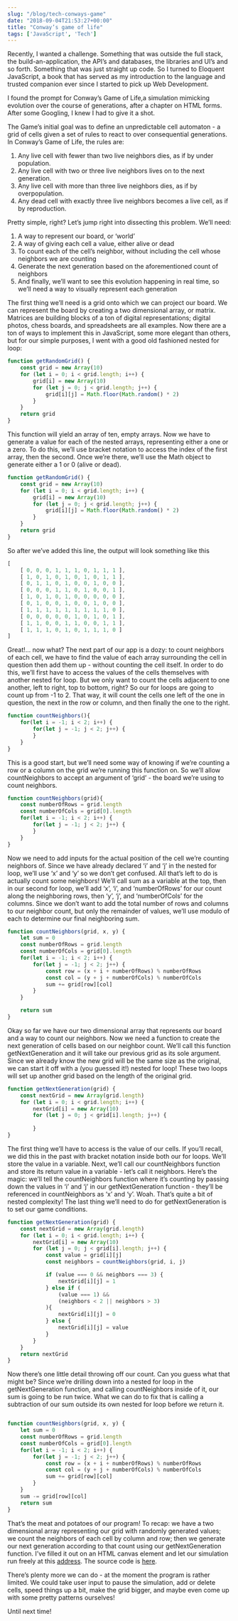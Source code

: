 ```yaml
---
slug: "/blog/tech-conways-game"
date: "2018-09-04T21:53:27+00:00"
title: "Conway’s game of life"
tags: ['JavaScript', 'Tech']
---
```



Recently, I wanted a challenge. Something that was outside the full stack, the build-an-application, the API’s and databases, the libraries and UI’s and so forth. Something that was just straight up code. So I turned to Eloquent JavaScript, a book that has served as my introduction to the language and trusted companion ever since I started to pick up Web Development.

I found the prompt for Conway’s Game of Life,a simulation mimicking evolution over the course of generations, after a chapter on HTML forms. After some Googling, I knew I had to give it a shot.

The Game’s initial goal was to define an unpredictable cell automaton - a grid of cells given a set of rules to react to over consequential generations. In Conway’s Game of Life, the rules are:

1. Any live cell with fewer than two live neighbors dies, as if by under population.
2. Any live cell with two or three live neighbors lives on to the next generation.
3. Any live cell with more than three live neighbors dies, as if by overpopulation.
4. Any dead cell with exactly three live neighbors becomes a live cell, as if by reproduction.

Pretty simple, right? Let’s jump right into dissecting this problem. We’ll need:

1. A way to represent our board, or ‘world’
2. A way of giving each cell a value, either alive or dead
3. To count each of the cell’s neighbor, without including the cell whose neighbors we are counting 
4. Generate the next generation based on the aforementioned count of neighbors
5. And finally, we’ll want to see this evolution happening in real time, so we’ll need a way to visually represent each generation

The first thing we’ll need is a grid onto which we can project our board. We can represent the board by creating a two dimensional array, or matrix. Matrices are building blocks of a ton of digital representations; digital photos, chess boards, and spreadsheets are all examples. Now there are a ton of ways to implement this in JavaScript, some more elegant than others, but for our simple purposes, I went with a good old fashioned nested for loop:

```javascript
function getRandomGrid() {
    const grid = new Array(10)
    for (let i = 0; i < grid.length; i++) {
        grid[i] = new Array(10)
        for (let j = 0; j < grid.length; j++) {
            grid[i][j] = Math.floor(Math.random() * 2)
        }
    }
    return grid
}
```

This function will yield an array of ten, empty arrays. Now we have to generate a value for each of the nested arrays, representing either a one or a zero. To do this, we’ll use bracket notation to access the index of the first array, then the second. Once we’re there, we’ll use the Math object to generate either a 1 or 0 (alive or dead). 

```javascript
function getRandomGrid() {
    const grid = new Array(10)
    for (let i = 0; i < grid.length; i++) {
        grid[i] = new Array(10)
        for (let j = 0; j < grid.length; j++) {
            grid[i][j] = Math.floor(Math.random() * 2)
        }
    }
    return grid
}
```

So after we’ve added this line, the output will look something like this

```javascript
[
    [ 0, 0, 0, 1, 1, 1, 0, 1, 1, 1 ],
    [ 1, 0, 1, 0, 1, 0, 1, 0, 1, 1 ],
    [ 0, 1, 1, 0, 1, 0, 0, 1, 0, 0 ],
    [ 0, 0, 0, 1, 1, 0, 1, 0, 0, 1 ],
    [ 1, 0, 1, 0, 1, 0, 0, 0, 0, 0 ],
    [ 0, 1, 0, 0, 1, 0, 0, 1, 0, 0 ],
    [ 1, 1, 1, 1, 1, 1, 1, 1, 1, 0 ],
    [ 0, 0, 0, 0, 0, 1, 0, 1, 0, 1 ],
    [ 1, 1, 0, 0, 1, 1, 0, 0, 1, 1 ],
    [ 1, 1, 1, 0, 1, 0, 1, 1, 1, 0 ]
]
```

Great!... now what? The next part of our app is a dozy: to count neighbors of each cell, we have to find the value of each array surrounding the cell in question then add them up - without counting the cell itself. In order to do this, we’ll first have to access the values of the cells themselves with another nested for loop. But we only want to count the cells adjacent to one another, left to right, top to bottom, right? So our for loops are going to count up from -1 to 2. That way, it will count the cells one left of the one in question, the next in the row or column, and then finally the one to the right.

```javascript
function countNeighbors(){
	for(let i = -1; i < 2; i++) {
		for(let j = -1; j < 2; j++) {
		}
	}
}
```

This is a good start, but we’ll need some way of knowing if we’re counting a row or a column on the grid we’re running this function on. So we’ll allow countNeighbors to accept an argument of ‘grid’ - the board we’re using to count neighbors.

```javascript
function countNeighbors(grid){
	const numberOfRows = grid.length
	const numberOfCols = grid[0].length
	for(let i = -1; i < 2; i++) {
		for(let j = -1; j < 2; j++) {
		}
	}
}
```

Now we need to add inputs for the actual position of the cell we’re counting neighbors of. Since we have already declared ‘i’ and ‘j’ in the nested for loop, we’ll use ‘x’ and ‘y’ so we don’t get confused. All that’s left to do is actually count some neighbors! We’ll call sum as a variable at the top, then in our second for loop, we’ll add ‘x’, ‘i’, and ‘numberOfRows’ for our count along the neighboring rows, then ‘y’, ‘j’, and ‘numberOfCols’ for the columns. Since we don’t want to add the total number of rows and columns to our neighbor count, but only the remainder of values, we’ll use modulo of each to determine our final neighboring sum.

```javascript
function countNeighbors(grid, x, y) {
	let sum = 0 
	const numberOfRows = grid.length
	const numberOfCols = grid[0].length
	for(let i = -1; i < 2; i++) {
		for(let j = -1; j < 2; j++) {
			const row = (x + i + numberOfRows) % numberOfRows
			const col = (y + j + numberOfCols) % numberOfCols
			sum += grid[row][col]
		}
	}

	return sum
}
```
	
Okay so far we have our two dimensional array that represents our board and a way to count our neighbors. Now we need a function to create the next generation of cells based on our neighbor count. We’ll call this function getNextGeneration and it will take our previous grid as its sole argument. Since we already know the new grid will be the same size as the original, we can start it off with a (you guessed it!) nested for loop! These two loops will set up another grid based on the length of the original grid.

```javascript
function getNextGeneration(grid) {
	const nextGrid = new Array(grid.length)
    for (let i = 0; i < grid.length; i++) {
        nextGrid[i] = new Array(10)
        for (let j = 0; j < grid[i].length; j++) {
		
        }
}
```

The first thing we’ll have to access is the value of our cells. If you’ll recall, we did this in the past with bracket notation inside both our for loops. We’ll store the value in a variable. Next, we’ll call our countNeighbors function and store its return value in a variable - let’s call it neighbors. Here’s the magic: we’ll tell the countNeighbors function where it’s counting by passing down the values in ‘i’ and ‘j’ in our getNextGeneration function - they’ll be referenced in countNeighbors as ‘x’ and ‘y’. Woah. That’s quite a bit of nested complexity! The last thing we’ll need to do for getNextGeneration is to set our game conditions.

```javascript
function getNextGeneration(grid) {
	const nextGrid = new Array(grid.length)
	for (let i = 0; i < grid.length; i++) {
       	nextGrid[i] = new Array(10)
       	for (let j = 0; j < grid[i].length; j++) {
			const value = grid[i][j]
			const neighbors = countNeighbors(grid, i, j)

			if (value === 0 && neighbors === 3) {
				nextGrid[i][j] = 1
			} else if (
				(value === 1) &&
				(neighbors < 2 || neighbors > 3)
			){
				nextGrid[i][j] = 0
			} else {
				nextGrid[i][j] = value
			}
       	}
   	}
	return nextGrid
}
```

Now there’s one little detail throwing off our count. Can you guess what that might be? Since we’re drilling down into a nested for loop in the getNextGeneration function, and calling countNeighbors inside of it, our sum is going to be run twice. What we can do to fix that is calling a subtraction of our sum outside its own nested for loop before we return it.

```javascript

function countNeighbors(grid, x, y) {
	let sum = 0 
	const numberOfRows = grid.length
	const numberOfCols = grid[0].length
	for(let i = -1; i < 2; i++) {
		for(let j = -1; j < 2; j++) {
			const row = (x + i + numberOfRows) % numberOfRows
			const col = (y + j + numberOfCols) % numberOfCols
			sum += grid[row][col]
		}
	}
	sum -= grid[row][col]
	return sum
}
```

That’s the meat and potatoes of our program! To recap: we have a two dimensional array representing our grid with randomly generated values; we count the neighbors of each cell by column and row; then we generate our next generation according to that count using our getNextGeneration function. I’ve filled it out on an HTML canvas element and let our simulation run freely at this [address](http://conways-game.surge.sh/). The source code is [here](https://github.com/will-ferens/conways-game).
	
There’s plenty more we can do - at the moment the program is rather limited. We could take user input to pause the simulation, add or delete cells, speed things up a bit, make the grid bigger, and maybe even come up with some pretty patterns ourselves! 

Until next time!